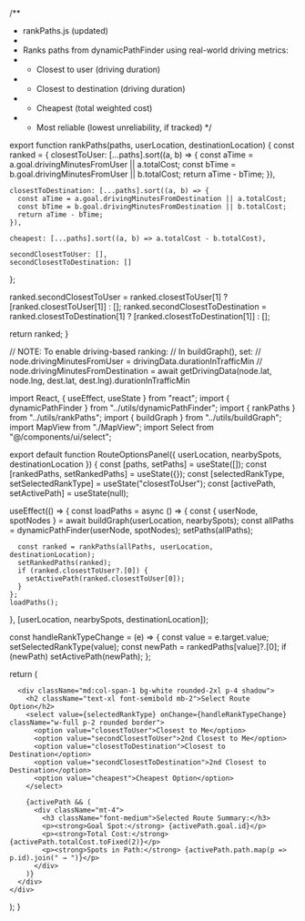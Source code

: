 /**
 * rankPaths.js (updated)
 * 
 * Ranks paths from dynamicPathFinder using real-world driving metrics:
 * - Closest to user (driving duration)
 * - Closest to destination (driving duration)
 * - Cheapest (total weighted cost)
 * - Most reliable (lowest unreliability, if tracked)
 */

export function rankPaths(paths, userLocation, destinationLocation) {
  const ranked = {
    closestToUser: [...paths].sort((a, b) => {
      const aTime = a.goal.drivingMinutesFromUser || a.totalCost;
      const bTime = b.goal.drivingMinutesFromUser || b.totalCost;
      return aTime - bTime;
    }),

    closestToDestination: [...paths].sort((a, b) => {
      const aTime = a.goal.drivingMinutesFromDestination || a.totalCost;
      const bTime = b.goal.drivingMinutesFromDestination || b.totalCost;
      return aTime - bTime;
    }),

    cheapest: [...paths].sort((a, b) => a.totalCost - b.totalCost),

    secondClosestToUser: [],
    secondClosestToDestination: []
  };

  ranked.secondClosestToUser = ranked.closestToUser[1] ? [ranked.closestToUser[1]] : [];
  ranked.secondClosestToDestination = ranked.closestToDestination[1] ? [ranked.closestToDestination[1]] : [];

  return ranked;
}

// NOTE: To enable driving-based ranking:
// In buildGraph(), set:
//   node.drivingMinutesFromUser = drivingData.durationInTrafficMin
//   node.drivingMinutesFromDestination = await getDrivingData(node.lat, node.lng, dest.lat, dest.lng).durationInTrafficMin











import React, { useEffect, useState } from "react";
import { dynamicPathFinder } from "../utils/dynamicPathFinder";
import { rankPaths } from "../utils/rankPaths";
import { buildGraph } from "../utils/buildGraph";
import MapView from "./MapView";
import Select from "@/components/ui/select";

export default function RouteOptionsPanel({ userLocation, nearbySpots, destinationLocation }) {
  const [paths, setPaths] = useState([]);
  const [rankedPaths, setRankedPaths] = useState({});
  const [selectedRankType, setSelectedRankType] = useState("closestToUser");
  const [activePath, setActivePath] = useState(null);

  useEffect(() => {
    const loadPaths = async () => {
      const { userNode, spotNodes } = await buildGraph(userLocation, nearbySpots);
      const allPaths = dynamicPathFinder(userNode, spotNodes);
      setPaths(allPaths);

      const ranked = rankPaths(allPaths, userLocation, destinationLocation);
      setRankedPaths(ranked);
      if (ranked.closestToUser?.[0]) {
        setActivePath(ranked.closestToUser[0]);
      }
    };
    loadPaths();
  }, [userLocation, nearbySpots, destinationLocation]);

  const handleRankTypeChange = (e) => {
    const value = e.target.value;
    setSelectedRankType(value);
    const newPath = rankedPaths[value]?.[0];
    if (newPath) setActivePath(newPath);
  };

  return (
    <div className="grid grid-cols-1 md:grid-cols-3 gap-4 p-4">
      <div className="md:col-span-2">
        <MapView path={activePath?.path} />
      </div>

      <div className="md:col-span-1 bg-white rounded-2xl p-4 shadow">
        <h2 className="text-xl font-semibold mb-2">Select Route Option</h2>
        <select value={selectedRankType} onChange={handleRankTypeChange} className="w-full p-2 rounded border">
          <option value="closestToUser">Closest to Me</option>
          <option value="secondClosestToUser">2nd Closest to Me</option>
          <option value="closestToDestination">Closest to Destination</option>
          <option value="secondClosestToDestination">2nd Closest to Destination</option>
          <option value="cheapest">Cheapest Option</option>
        </select>

        {activePath && (
          <div className="mt-4">
            <h3 className="font-medium">Selected Route Summary:</h3>
            <p><strong>Goal Spot:</strong> {activePath.goal.id}</p>
            <p><strong>Total Cost:</strong> {activePath.totalCost.toFixed(2)}</p>
            <p><strong>Spots in Path:</strong> {activePath.path.map(p => p.id).join(" → ")}</p>
          </div>
        )}
      </div>
    </div>
  );
}
